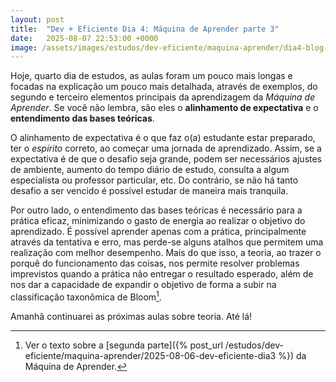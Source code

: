 ```yaml
---
layout: post
title:  "Dev + Eficiente Dia 4: Máquina de Aprender parte 3"
date:   2025-08-07 22:53:00 +0000
image: /assets/images/estudos/dev-eficiente/maquina-aprender/dia4-blog-cover.jpg
---
```

Hoje, quarto dia de estudos, as aulas foram um pouco mais longas e focadas na explicação um pouco mais detalhada, através de exemplos, do segundo e terceiro elementos principais da aprendizagem da *Máquina de Aprender*. Se você não lembra, são eles o **alinhamento de expectativa** e o **entendimento das bases teóricas**.

O alinhamento de expectativa é o que faz o(a) estudante estar preparado, ter o *espírito* correto, ao começar uma jornada de aprendizado. Assim, se a expectativa é de que o desafio seja grande, podem ser necessários ajustes de ambiente, aumento do tempo diário de estudo, consulta a algum especialista ou professor particular, etc. Do contrário, se não há tanto desafio a ser vencido é possível estudar de maneira mais tranquila.

Por outro lado, o entendimento das bases teóricas é necessário para a prática eficaz, minimizando o gasto de energia ao realizar o objetivo do aprendizado. É possível aprender apenas com a prática, principalmente através da tentativa e erro, mas perde-se alguns atalhos que permitem uma realização com melhor desempenho. Mais do que isso, a teoria, ao trazer o porquê do funcionamento das coisas, nos permite resolver problemas imprevistos quando a prática não entregar o resultado esperado, além de nos dar a capacidade de expandir o objetivo de forma a subir na classificação taxonômica de Bloom[^1].

Amanhã continuarei as próximas aulas sobre teoria. Até lá!

[^1]: Ver o texto sobre a [segunda parte]({% post_url /estudos/dev-eficiente/maquina-aprender/2025-08-06-dev-eficiente-dia3 %}) da Máquina de Aprender.